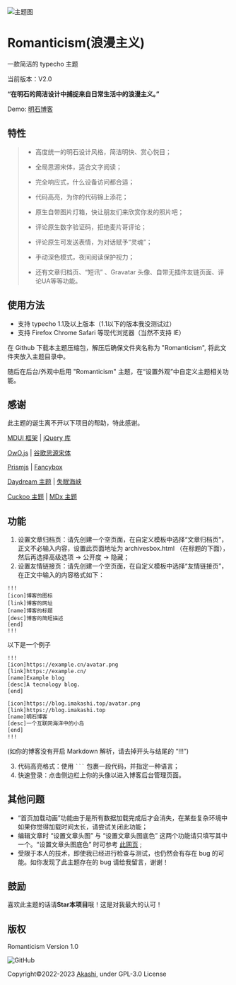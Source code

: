 ![主题图](https://pic1.zhimg.com/80/v2-dc5c645a224ebfebda1e546d0eab21f4_r.jpg)
# Romanticism(浪漫主义)
一款简洁的 typecho 主题

当前版本：V2.0

**“在明石的简洁设计中捕捉来自日常生活中的浪漫主义。”**

Demo: [明石博客](https://blog.imakashi.top/)



## 特性

> - 高度统一的明石设计风格，简洁明快、赏心悦目；
> 
> - 全局思源宋体，适合文字阅读；
> 
> - 完全响应式，什么设备访问都合适；
> 
> - 代码高亮，为你的代码锦上添花；
> - 原生自带图片灯箱，快让朋友们来欣赏你发的照片吧；
> 
> - 评论原生数字验证码，拒绝麦片哥评论；
> 
> - 评论原生可发送表情，为对话赋予“灵魂”；
> 
> -  手动深色模式，夜间阅读保护视力；
> 
> -  还有文章归档页、“短讯” 、Gravatar 头像、自带无插件友链页面、评论UA等等功能。

## 使用方法

- 支持 typecho 1.1及以上版本（1.1以下的版本我没测试过）
- 支持 Firefox Chrome Safari 等现代浏览器（当然不支持 IE）

在 Github 下载本主题压缩包，解压后确保文件夹名称为 "Romanticism", 将此文件夹放入主题目录中。

随后在后台/外观中启用 "Romanticism" 主题，在“设置外观”中自定义主题相关功能。

## 感谢

此主题的诞生离不开以下项目的帮助，特此感谢。

[MDUI 框架](https://www.mdui.org/) | [jQuery 库](https://github.com/jquery/jquery)

[OwO.js](https://github.com/DIYgod/OwO) | [谷歌思源宋体](https://fonts.google.com)

[Prismjs](https://prismjs.com/) | [Fancybox](https://fancyapps.com/docs/ui/fancybox/)

[Daydream 主题](https://github.com/Skywt2003/Daydream) | [失眠海峡](https://blog.imalan.cn/)

[Cuckoo 主题](https://github.com/bhaoo/cuckoo) | [MDx 主题](https://flyhigher.top/)

## 功能
 1. 设置文章归档页：请先创建一个空页面，在自定义模板中选择“文章归档页”，正文不必输入内容，设置此页面地址为 archivesbox.html （在标题的下面），然后再选择高级选项 -> 公开度 -> 隐藏；
 2. 设置友情链接页：请先创建一个空页面，在自定义模板中选择“友情链接页”，在正文中输入的内容格式如下：
 ```
 !!!
 [icon]博客的图标
 [link]博客的网址
 [name]博客的标题
 [desc]博客的简短描述
 [end]
 !!!
 ```
 以下是一个例子
 ```html
 !!!
 [icon]https://example.cn/avatar.png
 [link]https://example.cn/
 [name]Example blog
 [desc]A tecnology blog.
 [end]

 [icon]https://blog.imakashi.top/avatar.png
 [link]https://blog.imakashi.top
 [name]明石博客
 [desc]一个互联网海洋中的小岛
 [end]
 !!!
 ```
 (如你的博客没有开启 Markdown 解析，请去掉开头与结尾的 “!!!”)
 
 3. 代码高亮格式：使用 ` ``` ` 包裹一段代码，并指定一种语言；
 4. 快速登录：点击侧边栏上你的头像以进入博客后台管理页面。
 
## 其他问题

 - “首页加载动画”功能由于是所有数据加载完成后才会消失，在某些复杂环境中如果你觉得加载时间太长，请尝试关闭此功能；
 - 编辑文章时 “设置文章头图” 与 “设置文章头图底色” 这两个功能请只填写其中一个。“设置文章头图底色” 时可参考 [此网页](http://xh.5156edu.com/page/z1015m9220j18754.html) ;
 - 受限于本人的技术，即使我已经进行检查与测试，也仍然会有存在 bug 的可能。如你发现了此主题存在的 bug 请给我留言，谢谢！ 

## 鼓励
喜欢此主题的话请**Star本项目**哦！这是对我最大的认可！

## 版权

Romanticism Version 1.0

![GitHub](https://img.shields.io/github/license/bhaoo/cuckoo?style=flat-square)

Copyright©2022-2023 [Akashi](https://imakashi.top), under GPL-3.0 License
